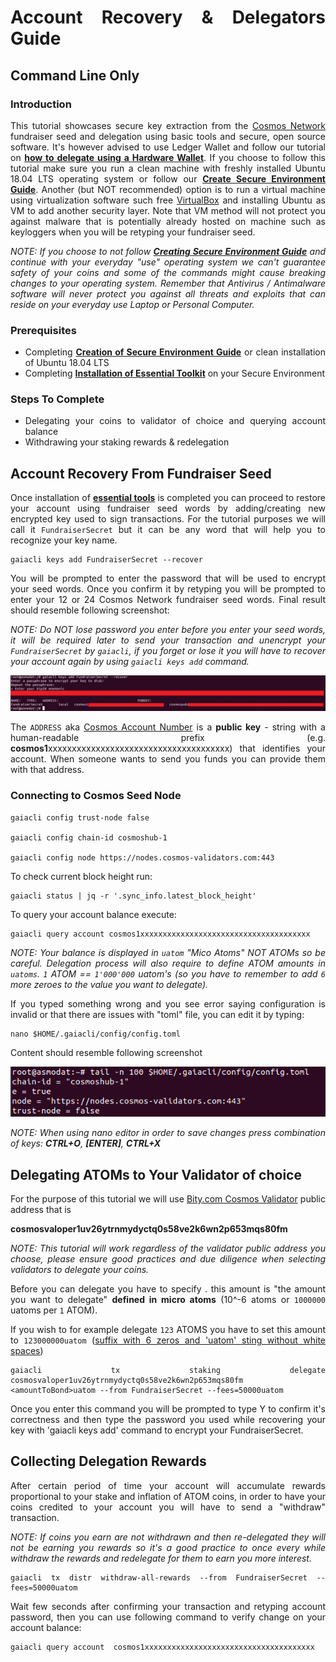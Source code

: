 <div style="text-align: justify">

# Account Recovery & Delegators Guide

## Command Line Only

### Introduction

This tutorial showcases secure key extraction from the [Cosmos Network](https://cosmos.network/) fundraiser seed and delegation using basic tools and secure, open source software. It's however advised to use Ledger Wallet and follow our tutorial on **[how to delegate using a Hardware Wallet](https://github.com/cosmos-validators/Tutorials/blob/master/Secure-Environment.md#creating-secure-environment)**. If you choose to follow this tutorial make sure you run a clean machine with freshly installed Ubuntu 18.04 LTS operating system or follow our **[Create Secure Environment Guide](https://github.com/cosmos-validators/Tutorials/blob/master/Secure-Environment.md#creating-secure-environment)**. Another (but NOT recommended) option is to run a virtual machine using virtualization software such free [VirtualBox](https://www.virtualbox.org/) and installing Ubuntu as VM to add another security layer. Note that VM method will not protect you against malware that is potentially already hosted on machine such as keyloggers when you will be retyping your fundraiser seed.

_NOTE: If you choose to not follow **[Creating Secure Environment Guide](https://github.com/cosmos-validators/Tutorials/blob/master/Secure-Environment.md#creating-secure-environment)** and continue with your everyday "use" operating system we can't guarantee safety of your coins and some of the commands might cause breaking changes to your operating system. Remember that Antivirus / Antimalware software will never protect you against all threats and exploits that can reside on your everyday use Laptop or Personal Computer._


### Prerequisites


*   Completing **[Creation of Secure Environment Guide](https://github.com/cosmos-validators/Tutorials/blob/master/Secure-Environment.md#creating-secure-environment)** or clean installation of Ubuntu 18.04 LTS
*   Completing **[Installation of Essential Toolkit](https://github.com/cosmos-validators/Tutorials/blob/master/Secure-Environment.md#creating-secure-environment)** on your Secure Environment 


### Steps To Complete


*   Delegating your coins to validator of choice and querying account balance
*   Withdrawing your staking rewards & redelegation

## Account Recovery From Fundraiser Seed

Once installation of **[essential tools](https://github.com/cosmos-validators/Tutorials/blob/master/Secure-Environment.md#creating-secure-environment)** is completed you can proceed to restore your account using fundraiser seed words by adding/creating new encrypted key used to sign transactions. For the tutorial purposes we will call it `FundraiserSecret` but it can be any word that will help you to recognize your key name.


```
gaiacli keys add FundraiserSecret --recover
```


You will be prompted to enter the password that will be used to encrypt your seed words. Once you confirm it by retyping you will be prompted to enter your 12 or 24 Cosmos Network fundraiser seed words. Final result should resemble following screenshot:

_NOTE: Do NOT lose password you enter before you enter your seed words, it will be required later to send your transaction and unencrypt your `FundraiserSecret` by `gaiacli`, if you forget or lose it you will have to recover your account again by using `gaiacli keys add` command._


![alt_text](images/cli-1.png "image_tooltip")

The `ADDRESS` aka [Cosmos Account Number](https://github.com/cosmos/cosmos-sdk/blob/7f789d2ed342de18f4443ae434f3e43f790f1854/docs/spec/addresses/bech32.md) is a **public key** - string with a human-readable prefix (e.g. **cosmos1**xxxxxxxxxxxxxxxxxxxxxxxxxxxxxxxxxxxxxx) that identifies your account. When someone wants to send you funds you can provide them with that address. 


### Connecting to Cosmos Seed Node


```
gaiacli config trust-node false

gaiacli config chain-id cosmoshub-1

gaiacli config node https://nodes.cosmos-validators.com:443
```


To check current block height run:


```
gaiacli status | jq -r '.sync_info.latest_block_height'
```


To query your account balance execute:


```
gaiacli query account cosmos1xxxxxxxxxxxxxxxxxxxxxxxxxxxxxxxxxxxxxx
```


_NOTE: Your balance is displayed in `uatom` "Mico Atoms" NOT ATOMs so be careful. Delegation process will also require to define ATOM amounts in `uatoms`. `1` ATOM == `1'000'000` uatom's (so you have to remember to add `6` more zeroes to the value you want to delegate)._

If you typed something wrong and you see error saying configuration is invalid or that there are issues with "toml" file, you can edit it by typing:


```
nano $HOME/.gaiacli/config/config.toml
```


Content should resemble following screenshot 


![alt_text](images/cli-2.png "image_tooltip")


_NOTE: When using nano editor in order to save changes press combination of keys: **CTRL+O**, **[ENTER]**, **CTRL+X**_


## Delegating ATOMs to Your Validator of choice

For the purpose of this tutorial we will use [Bity.com Cosmos Validator](https://bity.com/products/crypto-staking-services/) public address that is

**cosmosvaloper1uv26ytrnmydyctq0s58ve2k6wn2p653mqs80fm**

_NOTE: This tutorial will work regardless of the validator public address you choose, please ensure good practices and due diligence when selecting validators to delegate your coins._

Before you can delegate you have to specify **<amountToBond>**. this amount is "the amount you want to delegate" **defined in micro atoms** (10^-6 atoms or `1000000` uatoms per `1` ATOM). 

If you wish to for example delegate `123` ATOMS you have to set this amount to `123000000uatom` (<span style="text-decoration:underline;">suffix with 6 zeros and 'uatom' sting without white spaces</span>)


```
gaiacli tx staking delegate cosmosvaloper1uv26ytrnmydyctq0s58ve2k6wn2p653mqs80fm <amountToBond>uatom --from FundraiserSecret --fees=50000uatom
```


Once you enter this command you will be prompted to type Y to confirm it's correctness and then type the password you used while recovering your key with 'gaiacli keys add' command to encrypt your FundraiserSecret.

## Collecting Delegation Rewards

After certain period of time your account will accumulate rewards proportional to your stake and inflation of ATOM coins, in order to have your coins credited to your account you will have to send a "withdraw" transaction.

_NOTE: If coins you earn are not withdrawn and then re-delegated they will not be earning you rewards so it's a good practice to once every while withdraw the rewards and redelegate for them to earn you more interest._


```
gaiacli tx distr withdraw-all-rewards --from FundraiserSecret --fees=50000uatom
```


Wait few seconds after confirming your transaction and retyping account password, then you can use following command to verify change on your account balance:


```
gaiacli query account  cosmos1xxxxxxxxxxxxxxxxxxxxxxxxxxxxxxxxxxxxxx
```
</div>

